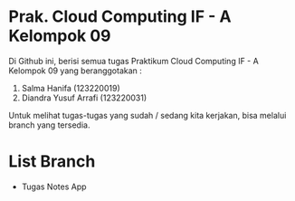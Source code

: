 # Prak. Cloud Computing IF - A Kelompok 09

Di Github ini, berisi semua tugas Praktikum Cloud Computing IF - A Kelompok 09 yang beranggotakan :
 1. Salma Hanifa (123220019)
 2. Diandra Yusuf Arrafi (123220031)

Untuk melihat tugas-tugas yang sudah / sedang kita kerjakan, bisa melalui branch yang tersedia.

# List Branch

 - Tugas Notes App